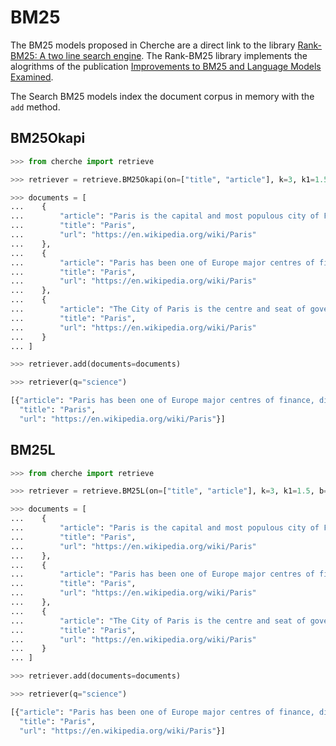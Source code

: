# BM25

The BM25 models proposed in Cherche are a direct link to the library [Rank-BM25: A two line search engine](https://github.com/dorianbrown/rank_bm25). The Rank-BM25 library implements the alogrithms of the publication [Improvements to BM25 and Language Models Examined](http://www.cs.otago.ac.nz/homepages/andrew/papers/2014-2.pdf).

The Search BM25 models index the document corpus in memory with the `add` method.

## BM25Okapi

```python
>>> from cherche import retrieve

>>> retriever = retrieve.BM25Okapi(on=["title", "article"], k=3, k1=1.5, b=0.75, epsilon=0.25)

>>> documents = [
...    {
...        "article": "Paris is the capital and most populous city of France",
...        "title": "Paris",
...        "url": "https://en.wikipedia.org/wiki/Paris"
...    },
...    {
...        "article": "Paris has been one of Europe major centres of finance, diplomacy , commerce , fashion , gastronomy , science , and arts.",
...        "title": "Paris",
...        "url": "https://en.wikipedia.org/wiki/Paris"
...    },
...    {
...        "article": "The City of Paris is the centre and seat of government of the region and province of Île-de-France .",
...        "title": "Paris",
...        "url": "https://en.wikipedia.org/wiki/Paris"
...    }
... ]

>>> retriever.add(documents=documents)

>>> retriever(q="science")
```

```python
[{"article": "Paris has been one of Europe major centres of finance, diplomacy , commerce , fashion , gastronomy , science , and arts.",
  "title": "Paris",
  "url": "https://en.wikipedia.org/wiki/Paris"}]
```

## BM25L

```python
>>> from cherche import retrieve

>>> retriever = retrieve.BM25L(on=["title", "article"], k=3, k1=1.5, b=0.75, delta=0.5)

>>> documents = [
...    {
...        "article": "Paris is the capital and most populous city of France",
...        "title": "Paris",
...        "url": "https://en.wikipedia.org/wiki/Paris"
...    },
...    {
...        "article": "Paris has been one of Europe major centres of finance, diplomacy , commerce , fashion , gastronomy , science , and arts.",
...        "title": "Paris",
...        "url": "https://en.wikipedia.org/wiki/Paris"
...    },
...    {
...        "article": "The City of Paris is the centre and seat of government of the region and province of Île-de-France .",
...        "title": "Paris",
...        "url": "https://en.wikipedia.org/wiki/Paris"
...    }
... ]

>>> retriever.add(documents=documents)

>>> retriever(q="science")
```

```python
[{"article": "Paris has been one of Europe major centres of finance, diplomacy , commerce , fashion , gastronomy , science , and arts.",
  "title": "Paris",
  "url": "https://en.wikipedia.org/wiki/Paris"}]
```
